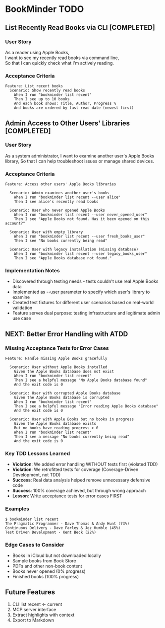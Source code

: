 # BookMinder TODO

## List Recently Read Books via CLI [COMPLETED]

### User Story
As a reader using Apple Books,  
I want to see my recently read books via command line,  
So that I can quickly check what I'm actively reading.

### Acceptance Criteria
```gherkin
Feature: List recent books
  Scenario: Show recently read books
    When I run "bookminder list recent"
    Then I see up to 10 books
    And each book shows: Title, Author, Progress %
    And books are ordered by last read date (newest first)
```

## Admin Access to Other Users' Libraries [COMPLETED]

### User Story
As a system administrator,
I want to examine another user's Apple Books library,
So that I can help troubleshoot issues or manage shared devices.

### Acceptance Criteria
```gherkin
Feature: Access other users' Apple Books libraries
  
  Scenario: Admin examines another user's books
    When I run "bookminder list recent --user alice"
    Then I see alice's recently read books
    
  Scenario: User who never opened Apple Books
    When I run "bookminder list recent --user never_opened_user"
    Then I see "Apple Books not found. Has it been opened on this account?"
    
  Scenario: User with empty library
    When I run "bookminder list recent --user fresh_books_user"
    Then I see "No books currently being read"
    
  Scenario: User with legacy installation (missing database)
    When I run "bookminder list recent --user legacy_books_user"
    Then I see "Apple Books database not found."
```

### Implementation Notes
- Discovered through testing needs - tests couldn't use real Apple Books data
- Implemented as --user parameter to specify which user's library to examine
- Created test fixtures for different user scenarios based on real-world validation
- Feature serves dual purpose: testing infrastructure and legitimate admin use case

## NEXT: Better Error Handling with ATDD

### Missing Acceptance Tests for Error Cases
```gherkin
Feature: Handle missing Apple Books gracefully

  Scenario: User without Apple Books installed
    Given the Apple Books database does not exist
    When I run "bookminder list recent"
    Then I see a helpful message "No Apple Books database found"
    And the exit code is 0

  Scenario: User with corrupted Apple Books database
    Given the Apple Books database is corrupted
    When I run "bookminder list recent"
    Then I see a helpful message "Error reading Apple Books database"
    And the exit code is 0

  Scenario: User with Apple Books but no books in progress
    Given the Apple Books database exists
    But no books have reading progress > 0
    When I run "bookminder list recent"
    Then I see a message "No books currently being read"
    And the exit code is 0
```

### Key TDD Lessons Learned
- **Violation**: We added error handling WITHOUT tests first (violated TDD)
- **Violation**: We retrofitted tests for coverage (Coverage-Driven Development, not TDD)
- **Success**: Real data analysis helped remove unnecessary defensive code
- **Success**: 100% coverage achieved, but through wrong approach
- **Lesson**: Write acceptance tests for error cases FIRST

### Examples
```
$ bookminder list recent
The Pragmatic Programmer - Dave Thomas & Andy Hunt (73%)
Continuous Delivery - Dave Farley & Jez Humble (45%)
Test Driven Development - Kent Beck (22%)
```

### Edge Cases to Consider
- Books in iCloud but not downloaded locally
- Sample books from Book Store  
- PDFs and other non-book content
- Books never opened (0% progress)
- Finished books (100% progress)

## Future Features
1. CLI list recent ← current
2. MCP server interface
3. Extract highlights with context
4. Export to Markdown